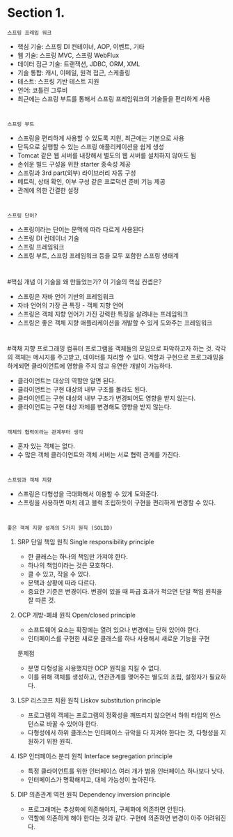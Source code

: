 # Section 1.

    스프링 프레임 워크
- 핵심 기술: 스프링 DI 컨테이너, AOP, 이벤트, 기타
- 웹 기술: 스프링 MVC, 스프링 WebFlux
- 데이터 접근 기술: 트랜잭션, JDBC, ORM, XML
- 기술 통합: 캐시, 이메일, 원격 접근, 스케줄링
- 테스트: 스프링 기반 테스트 지원
- 언어: 코틀린 그루비
- 최근에는 스프링 부트를 통해서 스프링 프레임워크의 기술들을 편리하게 사용
#
    스프링 부트
- 스프링을 편리하게 사용할 수 있도록 지원, 최근에는 기본으로 사용
- 단독으로 실행할 수 있는 스프링 애플리케이션을 쉽게 생성
- Tomcat 같은 웹 서버를 내장해서 별도의 웹 서버를 설치하지 않아도 됨
- 손쉬운 빌드 구성을 위한 starter 종속성 제공
- 스프링과 3rd part(외부) 라이브러리 자동 구성
- 메트릭, 상태 확인, 이부 구성 같은 프로덕션 준비 기능 제공
- 관례에 의한 간결한 설정
#
    스프링 단어?
- 스프링이라는 단어는 문맥에 따라 다르게 사용된다
- 스프링 DI 컨테이너 기술
- 스프링 프레임워크
- 스프링 부트, 스프링 프레임워크 등을 모두 포함한 스프링 생태계
#
#핵심 개념
    이 기술을 왜 만들었는가? 이 기술의 핵심 컨셉은?
- 스프링은 자바 언어 기반의 프레임워크
- 자바 언어의 가장 큰 특징 - 객체 지향 언어
- 스프링은 객체 지향 언어가 가진 강력한 특징을 살려내는 프레임워크
- 스프링은 좋은 객체 지향 애플리케이션을 개발할 수 있게 도와주는 프레임워크
#
#객채 지향 프로그래밍
    컴퓨터 프로그램을 객체들의 모임으로 파악하고자 하는 것.
    각각의 객체는 메시지를 주고받고, 데이터를 처리할 수 있다.
    역할과 구현으로 프로그래밍을 하게되면 클라이언트에 영향을 주지 않고 유연한 개발이 가능하다. 
  - 클라이언트는 대상의 역할만 알면 된다.
  - 클라이언트는 구현 대상의 내부 구조를 몰라도 된다.
  - 클라이언트는 구현 대상의 내부 구조가 변경되어도 영향을 받지 않는다.
  - 클라이언트는 구현 대상 자체를 변경해도 영향을 받지 않는다.
#
    객체의 협력이라는 관계부터 생각
- 혼자 있는 객체는 없다.
- 수 많은 객체 클라이언트와 객체 서버는 서로 협력 관계를 가진다.
#
    스프링과 객체 지향
- 스프링은 다형성을 극대화해서 이용할 수 있게 도와준다.
- 스프링을 사용하면 마치 레고 블럭 조립하듯이 구현을 편리하게 변경할 수 있다.
#
    좋은 객체 지향 설계의 5가지 원칙 (SOLID)

1. SRP 단일 책임 원칙 
   Single responsibility principle
   - 한 클래스는 하나의 책임만 가져야 한다.
   - 하나의 책임이라는 것은 모호하다.
   - 클 수 있고, 작을 수 있다.
   - 문맥과 상황에 따라 다르다.
   - 중요한 기준은 변경이다. 변경이 있을 때 파급 효과가 적으면 단일 책임 원칙을 잘 따른 것.

2. OCP 개방-폐쇄 원칙
Open/closed principle
   - 소프트웨어 요소는 확장에는 열려 있으나 변경에는 닫혀 있어야 한다.
   - 인터페이스를 구현한 새로운 클래스를 하나 사용해서 새로운 기능을 구현

    문제점
   - 분명 다형성을 사용했지만 OCP 원칙을 지킬 수 없다.
   - 이를 위해 객체를 생성하고, 연관관계를 맺어주는 별도의 조립, 설정자가 필요하다.

3. LSP 리스코프 치환 원칙
Liskov substitution principle
   - 프로그램의 객체는 프로그램의 정확성을 깨뜨리지 않으면서 하위 타입의 인스턴스로 바꿀 수 있어야 한다.
   - 다형성에서 하위 클래스는 인터페이스 규악을 다 지켜야 한다는 것, 다형성을 지원하기 위한 원칙.

4. ISP 인터페이스 분리 원칙
Interface segregation principle
   - 특정 클라이언트를 위한 인터페이스 여러 개가 범용 인터페이스 하나보다 낫다.
   - 인터페이스가 명확해지고, 대체 가능성이 높아진다. 

5. DIP 의존관계 역전 원칙
Dependency inversion principle
   - 프로그래머는 추상화에 의존해야지, 구체화에 의존하면 안된다.
   - 역할에 의존하게 해야 한다는 것과 같다. 구현에 의존하면 변경이 아주 어려워진다.

